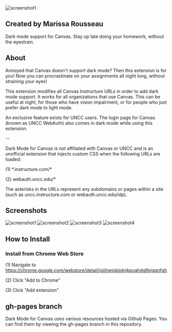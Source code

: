 ![screenshot1](https://marissa.page/canvasdarkmode/banner.png)
## Created by Marissa Rousseau
Dark mode support for Canvas. Stay up late doing your homework, without the eyestrain.
## About
Annoyed that Canvas doesn't support dark mode? Then this extension is for you! Now you can procrastinate on your assignments all night long, without straining your eyes!

This extension modifies all Canvas Instructure URLs in order to add dark mode support.  It works for all organizations that use Canvas. This can be useful at night, for those who have vision impairment, or for people who just prefer dark mode to light mode.  

An exclusive feature exists for UNCC users. The login page for Canvas (known as UNCC WebAuth) also comes in dark mode while using this extension.

--

Dark Mode for Canvas is not affiliated with Canvas or UNCC and is an unofficial extension that injects custom CSS when the following URLs are loaded:

(1) \*.instructure.com/\*

(2) webauth.uncc.edu/\*

The asterisks in the URLs represent any subdomains or pages within a site (such as uncc.instructure.com or webauth.uncc.edu/idp).

 ## Screenshots
 ![screenshot1](https://marissa.page/canvasdarkmode/screenshot1.png)
 ![screenshot2](https://marissa.page/canvasdarkmode/screenshot2.png)
 ![screenshot3](https://marissa.page/canvasdarkmode/screenshot3.png)
 ![screenshot4](https://marissa.page/canvasdarkmode/screenshot4.png)

 ## How to Install
 ### Install from Chrome Web Store
 (1) Navigate to https://chrome.google.com/webstore/detail/jgiilnejobjjdnjkpoahdglfejggnfgh

 (2) Click "Add to Chrome"

 (3) Click "Add extension"

 ## gh-pages branch
 Dark Mode for Canvas uses various resources hosted via Github Pages.  You can find them by viewing the gh-pages branch in this repository.
